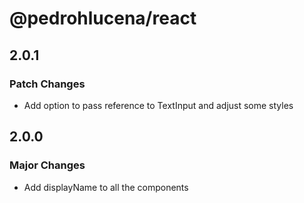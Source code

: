 # @pedrohlucena/react

## 2.0.1

### Patch Changes

- Add option to pass reference to TextInput and adjust some styles

## 2.0.0

### Major Changes

- Add displayName to all the components
